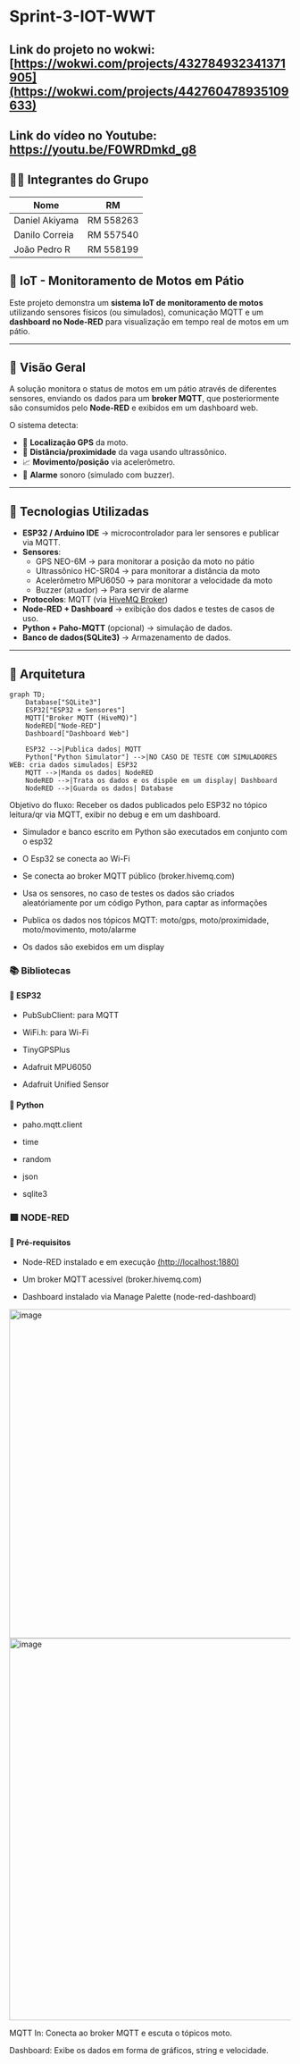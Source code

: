 # Sprint-3-IOT-WWT

## Link do projeto no wokwi: [https://wokwi.com/projects/432784932341371905](https://wokwi.com/projects/442760478935109633)

## Link do vídeo no Youtube: https://youtu.be/F0WRDmkd_g8

## 👨‍💻 Integrantes do Grupo
| Nome           | RM        |
|----------------|-----------|
| Daniel Akiyama | RM 558263 |
| Danilo Correia | RM 557540 |
| João Pedro R   | RM 558199 |

## 🚀 IoT - Monitoramento de Motos em Pátio

Este projeto demonstra um **sistema IoT de monitoramento de motos** utilizando sensores físicos (ou simulados), comunicação MQTT e um **dashboard no Node-RED** para visualização em tempo real de motos em um pátio.

---

## 📖 Visão Geral
A solução monitora o status de motos em um pátio através de diferentes sensores, enviando os dados para um **broker MQTT**, que posteriormente são consumidos pelo **Node-RED** e exibidos em um dashboard web.

O sistema detecta:
- 📍 **Localização GPS** da moto.  
- 📏 **Distância/proximidade** da vaga usando ultrassônico.  
- 📈 **Movimento/posição** via acelerômetro.  
- 🚨 **Alarme** sonoro (simulado com buzzer).  

---

## 🔧 Tecnologias Utilizadas
- **ESP32 / Arduino IDE** → microcontrolador para ler sensores e publicar via MQTT. 
- **Sensores**:
  - GPS NEO-6M → para monitorar a posição da moto no pátio
  - Ultrassônico HC-SR04 → para monitorar a distância da moto
  - Acelerômetro MPU6050 → para monitorar a velocidade da moto
  - Buzzer (atuador) → Para servir de alarme
- **Protocolos**: MQTT (via [HiveMQ Broker](https://www.hivemq.com/public-mqtt-broker/))  
- **Node-RED + Dashboard** → exibição dos dados e testes de casos de uso.  
- **Python + Paho-MQTT** (opcional) → simulação de dados.
- **Banco de dados(SQLite3)** → Armazenamento de dados.

---

## 📡 Arquitetura
```mermaid
graph TD;
    Database["SQLite3"]
    ESP32["ESP32 + Sensores"]
    MQTT["Broker MQTT (HiveMQ)"]
    NodeRED["Node-RED"]
    Dashboard["Dashboard Web"]

    ESP32 -->|Publica dados| MQTT
    Python["Python Simulator"] -->|NO CASO DE TESTE COM SIMULADORES WEB: cria dados simulados| ESP32
    MQTT -->|Manda os dados| NodeRED
    NodeRED -->|Trata os dados e os dispõe em um display| Dashboard
    NodeRED -->|Guarda os dados| Database
```

Objetivo do fluxo:
Receber os dados publicados pelo ESP32 no tópico leitura/qr via MQTT, exibir no debug e em um dashboard.

- Simulador e banco escrito em Python são executados em conjunto com o esp32

- O Esp32 se conecta ao Wi-Fi

- Se conecta ao broker MQTT público (broker.hivemq.com)

- Usa os sensores, no caso de testes os dados são criados aleatóriamente por um código Python, para captar as informações

- Publica os dados nos tópicos MQTT: moto/gps, moto/proximidade, moto/movimento, moto/alarme

- Os dados são exebidos em um display

### 📚 Bibliotecas

#### 🤖 ESP32
- PubSubClient: para MQTT

- WiFi.h: para Wi-Fi

- TinyGPSPlus

- Adafruit MPU6050

- Adafruit Unified Sensor

#### 🐍 Python
- paho.mqtt.client
  
- time
  
- random
  
- json
  
- sqlite3

### 🟥 NODE-RED
#### 🧰 Pré-requisitos
- Node-RED instalado e em execução [(http://localhost:1880)](http://127.0.0.1:1880/)

- Um broker MQTT acessível (broker.hivemq.com)

- Dashboard instalado via Manage Palette (node-red-dashboard)

<img width="938" height="589" alt="image" src="https://github.com/user-attachments/assets/40585ac2-eec4-41b0-b5b2-0fd8db044ea0" />

<img width="573" height="684" alt="image" src="https://github.com/user-attachments/assets/bd7c8fca-d1b7-45d0-8707-19369a44871f" />

MQTT In: Conecta ao broker MQTT e escuta o tópicos moto.

Dashboard: Exibe os dados em forma de gráficos, string e velocidade.
